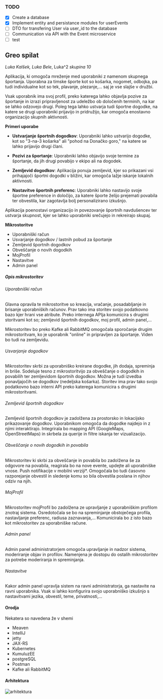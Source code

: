 ### TODO

- [x] Create a database
- [x] Implement entity and persistance modules for userEvents
- [ ] DTO for transfering User via user_id to the database
- [ ] Communication via API with the Event microservice
- [ ] test

## Greo spilat ##

*Luka Kalšek, Luka Bele*, Luka^2
*skupina 10*

Aplikacija, ki omogoča mreženje med uporabniki z namenom skupnega športanja. 
Uporabna za timske športe kot so košarka, nogomet, odbojka, pa tudi individualne kot so tek, plavanje, plezanje,... saj je vse slajše v družbi. 

Vsak uporabnik ima svoj profil, preko katerega lahko objavlja pozive za športanje in izrazi pripravljenost za udeležbo ob določenih terminih, na kar se lahko odzovejo drugi. Poleg tega lahko ustvarja tudi športne dogodke, na katere se drugi uporabniki prijavijo in pridružijo, kar omogoča enostavno organizacijo skupnih aktivnosti.

**Primeri uporabe**

- **Ustvarjanje športnih dogodkov**: Uporabniki lahko ustvarijo dogodke, kot so "3-na-3 košarka" ali "pohod na Donačko goro," na katere se lahko prijavijo drugi člani.

- **Pozivi za športanje**: Uporabniki lahko objavijo svoje termine za športanje, da jih drugi povabijo v ekipo ali na dogodek.

- **Zemljevid dogodkov**: Aplikacija ponuja zemljevid, kjer so prikazani vsi prihajajoči športni dogodki v bližini, kar omogoča lažje iskanje lokalnih aktivnosti.

- **Nastavitve športnih preferenc**: Uporabniki lahko nastavijo svoje športne preference in določijo, za katere športe želijo prejemati povabila ter obvestila, kar zagotavlja bolj personalizirano izkušnjo.

Aplikacija poenostavi organizacijo in povezovanje športnih navdušencev ter ustvarja skupnost, kjer se lahko uporabniki srečujejo in rekreirajo skupaj.

**Mikrostoritve**
- Uporabniški račun
- Usvarjanje dogodkov / lastnih pobud za športanje
- Zemljevid športnih dogodkov
- Obveščanje o novih dogodkih
- MojProfil
- Nastavitve
- Admin panel

##### Opis mikrostoritev #####
###### Uporabniški račun ######

Glavna opravila te mikrostoritve so kreacija, vračanje, posadabljanje in brisanje uporabniških računov. Prav tako ima storitev svojo podatkovno bazo kjer hrani vse atribute. Preko internega APIja komunicira s drugimi storitvami kot so; zemljevid športnih dogodkov, moj profil, admin panel,...

Mikrostoritev bo preko Kafke ali RabbitMQ omogočala sporočanje drugim mikrostoritvam, ko je uporabnik "online" in pripravljen za športanje. Viden bo tudi na zemljevidu.

###### Usvarjanje dogodkov ######

Mikrostoritev skrbi za uporabniško kreirane dogodke, jih dodaja, spreminja in briše. Sodeluje tesno z mikrostoritvijo za obveščanje o dogodkih in povabilih ter zemljevidom športnih dogodkov. Možna je tudi izvedba ponavljajočih se dogodkov (nedeljska košarka). Storitev ima prav tako svojo podatkovno bazo interni API preko katerega komunicira s drugimi mikrostoritvami. 

###### Zemljevid športnih dogodkov ######

Zemljevid športnih dogodkov je zadolžena za prostorsko in lokacijsko prikazovanje dogodkov. Uporabnikom omogoča da dogodke najdejo in z njimi interaktirajo. Integrirala bo mapping API (GoogleMaps, OpenStreetMaps) in skrbela za querije in filtre iskanja ter vizualizacijo. 

###### Obveščanje o novih dogodkih in povabila ######

Mikrostoritev ki skrbi za obveščanje in povabila bo zadolžena še za odgovore na povabila, reagirala bo na nove evente, updejte ali uporabniške vnose. Push notifikacije v mobilni verziji*.
Omogočala bo tudi časovno razporejanje obvestil in sledenje komu so bila obvestila poslana in njihov odziv na njih. 

###### MojProfil ######

Mikrostoritev mojProfil bo zadolžena ze upravljanje z uporabniškim profilom znotraj sistema. Osredotočala se bo na spreminjanje obstoječega profila, nastavljanje preferenc, radiusa zaznavanja,...
Komunicirala bo z isto bazo kot mikrostoritev za uporabniške račune.

###### Admin panel ######

Admin panel administratorjem omogoča upravljanje in nadzor sistema, moderiranje objav in profilov. Namenjena je dostopu do ostalih mikrostoritev za potrebe moderiranja in spreminjanja. 


###### Nastavitve ######

Kakor admin panel upravlja sistem na ravni administratorja, ga nastavite na ravni uporabnika. Vsak si lahko konfigurira svojo uporabniško izkušnjo s nastavitvami jezika, obvestil, teme, privatnosti,... 

#### Orodja ######
Nekatera so navedena že v shemi
- Meaven
- IntelliJ
- jetty
- JAX-RS
- Kubernetes 
- KumuluzEE
- postgreSQL
- Postman
- Kafke ali RabbitMQ


#### Arhitektura #####
![arhitektura](arhitektura_spil.png)

